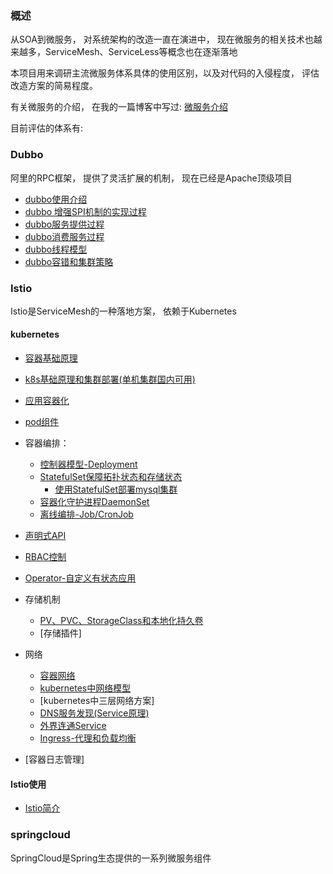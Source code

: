 ### 概述

从SOA到微服务， 对系统架构的改造一直在演进中， 现在微服务的相关技术也越来越多，ServiceMesh、ServiceLess等概念也在逐渐落地

本项目用来调研主流微服务体系具体的使用区别，以及对代码的入侵程度， 评估改造方案的简易程度。

有关微服务的介绍， 在我的一篇博客中写过: [微服务介绍](https://blog.haobin95.club/2018/02/04/%E6%9E%B6%E6%9E%84/%E5%BE%AE%E6%9C%8D%E5%8A%A1%E4%BB%8B%E7%BB%8D/)




目前评估的体系有:

### Dubbo

阿里的RPC框架， 提供了灵活扩展的机制， 现在已经是Apache顶级项目

- [dubbo使用介绍](https://github.com/haobinaa/microservice/blob/master/dubbo/README.md)
- [dubbo 增强SPI机制的实现过程](https://github.com/haobinaa/microservice/blob/master/dubbo/dubbo_spi.md)
- [dubbo服务提供过程](https://github.com/haobinaa/microservice/blob/master/dubbo/dubbo_provider.md)
- [dubbo消费服务过程](https://github.com/haobinaa/microservice/blob/master/dubbo/dubbo_consumer.md)
- [dubbo线程模型](https://github.com/haobinaa/microservice/blob/master/dubbo/dubbo_thread_model.md)
- [dubbo容错和集群策略](https://github.com/haobinaa/microservice/blob/master/dubbo/dubbo_cluster.md)



### Istio

Istio是ServiceMesh的一种落地方案， 依赖于Kubernetes

#### kubernetes
- [容器基础原理](https://github.com/haobinaa/microservice/blob/master/k8s/container.md)
- [k8s基础原理和集群部署(单机集群国内可用)](https://github.com/haobinaa/microservice/blob/master/k8s/k8s.md)
- [应用容器化](./k8s/app_to_container.md)
- [pod组件](./k8s/pod.md)

- 容器编排：
  - [控制器模型-Deployment](./k8s/controller_model.md)
  - [StatefulSet保障拓扑状态和存储状态](./k8s/StatefulSet.md)
    - [使用StatefulSet部署mysql集群](./k8s/msyql_cluster.md)
  - [容器化守护进程DaemonSet](./k8s/DaemonSet.md)
  - [离线编排-Job/CronJob](./k8s/job&cronjob.md)
- [声明式API](./k8s/API.md)
- [RBAC控制](./k8s/rbac.md)
- [Operator-自定义有状态应用](./k8s/operator.md)
- 存储机制
  - [PV、PVC、StorageClass和本地化持久卷](./k8s/pv_pvc_storageClass.md)
  - [存储插件]
- 网络
  - [容器网络](./k8s/container_network.md)
  - [kubernetes中网络模型](./k8s/kubernetes_network.md)
  - [kubernetes中三层网络方案]
  - [DNS服务发现(Service原理)](./k8s/service&DNS.md)
  - [外界连通Service](./k8s/debug_service.md)
  - [Ingress-代理和负载均衡](./k8s/ingress.md)
- [容器日志管理]

#### Istio使用

- [Istio简介](./istio/istio_intruduce.md)

### springcloud

SpringCloud是Spring生态提供的一系列微服务组件

